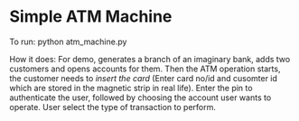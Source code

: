 # Simple ATM Machine

To run: python atm_machine.py

How it does:
    For demo, generates a branch of an imaginary bank, adds two customers and opens accounts for them. Then the ATM operation starts, the customer needs to *insert the card* (Enter card no/id and cusomter id which are stored in the magnetic strip in real life). Enter the pin to authenticate the user, followed by choosing the account user wants to operate. User select the type of transaction to perform.

